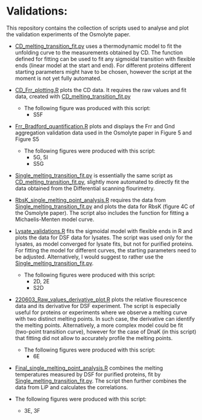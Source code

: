 # Validations:


This repository contains the collection of scripts used to analyse and plot the validation experiments of the Osmolyte paper.

- [CD_melting_transition_fit.py](CD_melting_transition_fit.py) uses a thermodynamic model to fit the unfolding curve to the measurements obtained by CD. The function defined for fitting can be used to fit any sigmoidal transition with flexible ends (linear model at the start and end). For different proteins different starting parameters might have to be chosen, however the script at the moment is not yet fully automated.

- [CD_Frr_plotting.R](CD_Frr_plotting.R) plots the CD data. It requires the raw values and fit data, created with [CD_melting_transition_fit.py](CD_melting_transition_fit.py)
  - The following figure was produced with this script:
    - S5F
    
- [Frr_Bradford_quantification.R](Frr_Bradford_quantification.R) plots and displays the Frr and Gnd aggregation validation data used in the Osmolyte paper in Figure 5 and Figure S5
  - The following figures were produced with this script:
    - 5G, 5I
    - S5G
    
- [Single_melting_transition_fit.py](Single_melting_transition_fit.py) is essentially the same script as [CD_melting_transition_fit.py](CD_melting_transition_fit.py), slightly more automated to directly fit the data obtained from the Differential scanning flourimetry.

- [RbsK_single_melting_point_analysis.R](RbsK_single_melting_point_analysis.R) requires the data from  [Single_melting_transition_fit.py](Single_melting_transition_fit.py) and plots the data for RbsK (figure 4C of the Osmolyte paper). The script also includes the function for fitting a Michaelis-Menten model curve.

- [Lysate_validations.R](Lysate_validations.R) fits the sigmoidal model with flexible ends in R and plots the data for DSF data for lysates. The script was used only for the lysates, as model converged for lysate fits, but not for purified proteins. For fitting the model for different curves, the starting parameters need to be adjusted. Alternatively, I would suggest to rather use the [Single_melting_transition_fit.py](Single_melting_transition_fit.py).
  - The following figures were produced with this script:
    - 2D, 2E
    - S2D
    
- [220603_Raw_values_derivative_plot.R](220603_Raw_values_derivative_plot.R) plots the relative flourescence data and its derivative for DSF experiment. The script is especially useful for proteins or experiments where we observe a melting curve with two distinct melting points. In such case, the derivative can identify the melting points. Alternatively, a more complex model could be fit (two-point transition curve), however for the case of DnaK (in this script) that fitting did not allow to accurately profile the melting points. 
  - The following figures were produced with this script:
    - 6E
 
 - [Final_single_melting_point_analysis.R](Final_single_melting_point_analysis.R) combines the melting temperatures measured by DSF for purified proteins, fit by [Single_melting_transition_fit.py](Single_melting_transition_fit.py). The script then further combines the data from LiP and calculates the correlations.
  - The following figures were produced with this script:
    - 3E, 3F
